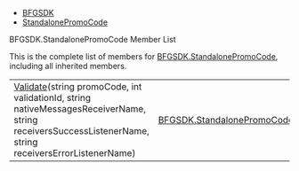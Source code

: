  - [BFGSDK](namespace_b_f_g_s_d_k.html)
  - [StandalonePromoCode](class_b_f_g_s_d_k_1_1_standalone_promo_code.html)

BFGSDK.StandalonePromoCode Member List

This is the complete list of members for
[BFGSDK.StandalonePromoCode](class_b_f_g_s_d_k_1_1_standalone_promo_code.html),
including all inherited members.

|                                                                                                                                                                                                                                               |                                                                                |        |
| --------------------------------------------------------------------------------------------------------------------------------------------------------------------------------------------------------------------------------------------- | ------------------------------------------------------------------------------ | ------ |
| [Validate](class_b_f_g_s_d_k_1_1_standalone_promo_code.html#ac4b3142b9e5af9005e6c869ec0bd02ce)(string promoCode, int validationId, string nativeMessagesReceiverName, string receiversSuccessListenerName, string receiversErrorListenerName) | [BFGSDK.StandalonePromoCode](class_b_f_g_s_d_k_1_1_standalone_promo_code.html) | inline |
